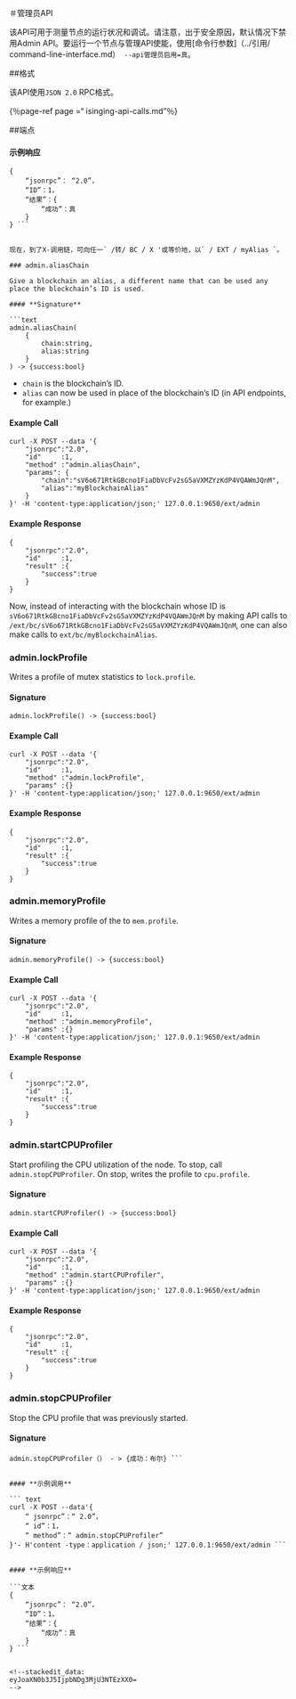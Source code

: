 ＃管理员API

该API可用于测量节点的运行状况和调试。请注意，出于安全原因，默认情况下禁用Admin API。要运行一个节点与管理API使能，使用[命令行参数]（../引用/ command-line-interface.md）` --api管理员启用=真`。 

##格式

该API使用` JSON 2.0 ` RPC格式。

{％page-ref page =“ isinging-api-calls.md”％}

##端点



































#### **示例响应** 

```文本
{ 
    “jsonrpc”： “2.0”，
    “ID”：1， 
    “结果”：{ 
        “成功”：真
    } 
} ```


现在，到了X-调用链，可向任一` /转/ BC / X '或等价地，以` / EXT / myAlias `。

### admin.aliasChain

Give a blockchain an alias, a different name that can be used any place the blockchain’s ID is used.

#### **Signature**

```text
admin.aliasChain(
    {
        chain:string,
        alias:string
    }
) -> {success:bool}
```

* `chain` is the blockchain’s ID.
* `alias` can now be used in place of the blockchain’s ID \(in API endpoints, for example.\)

#### **Example Call**

```text
curl -X POST --data '{
    "jsonrpc":"2.0",
    "id"     :1,
    "method" :"admin.aliasChain",
    "params": {
        "chain":"sV6o671RtkGBcno1FiaDbVcFv2sG5aVXMZYzKdP4VQAWmJQnM",
        "alias":"myBlockchainAlias"
    }
}' -H 'content-type:application/json;' 127.0.0.1:9650/ext/admin
```

#### **Example Response**

```text
{
    "jsonrpc":"2.0",
    "id"     :1,
    "result" :{
        "success":true
    }
}
```

Now, instead of interacting with the blockchain whose ID is `sV6o671RtkGBcno1FiaDbVcFv2sG5aVXMZYzKdP4VQAWmJQnM` by making API calls to `/ext/bc/sV6o671RtkGBcno1FiaDbVcFv2sG5aVXMZYzKdP4VQAWmJQnM`, one can also make calls to `ext/bc/myBlockchainAlias`.

### admin.lockProfile

Writes a profile of mutex statistics to `lock.profile`.

#### **Signature**

```text
admin.lockProfile() -> {success:bool}
```

#### **Example Call**

```text
curl -X POST --data '{
    "jsonrpc":"2.0",
    "id"     :1,
    "method" :"admin.lockProfile",
    "params" :{}
}' -H 'content-type:application/json;' 127.0.0.1:9650/ext/admin
```

#### **Example Response**

```text
{
    "jsonrpc":"2.0",
    "id"     :1,
    "result" :{
        "success":true
    }
}
```

### admin.memoryProfile

Writes a memory profile of the to `mem.profile`.

#### **Signature**

```text
admin.memoryProfile() -> {success:bool}
```

#### **Example Call**

```text
curl -X POST --data '{
    "jsonrpc":"2.0",
    "id"     :1,
    "method" :"admin.memoryProfile",
    "params" :{}
}' -H 'content-type:application/json;' 127.0.0.1:9650/ext/admin
```

#### **Example Response**

```text
{
    "jsonrpc":"2.0",
    "id"     :1,
    "result" :{
        "success":true
    }
}
```

### admin.startCPUProfiler

Start profiling the CPU utilization of the node. To stop, call `admin.stopCPUProfiler`. On stop, writes the profile to `cpu.profile`.

#### **Signature**

```text
admin.startCPUProfiler() -> {success:bool}
```

#### **Example Call**

```text
curl -X POST --data '{
    "jsonrpc":"2.0",
    "id"     :1,
    "method" :"admin.startCPUProfiler",
    "params" :{}
}' -H 'content-type:application/json;' 127.0.0.1:9650/ext/admin
```

#### **Example Response**

```text
{
    "jsonrpc":"2.0",
    "id"     :1,
    "result" :{
        "success":true
    }
}
```

### admin.stopCPUProfiler

Stop the CPU profile that was previously started.

#### **Signature**

```文本
admin.stopCPUProfiler（） - > {成功：布尔} ```


#### **示例调用** 

``` text 
curl -X POST --data'{ 
    “ jsonrpc”：“ 2.0”，
    “ id”：1，
    “ method”：“ admin.stopCPUProfiler” 
}'- H'content -type：application / json;' 127.0.0.1:9650/ext/admin ```


#### **示例响应** 

```文本
{ 
    “jsonrpc”： “2.0”，
    “ID”：1， 
    “结果”：{ 
        “成功”：真
    } 
} ```


<!--stackedit_data:
eyJoaXN0b3J5IjpbNDg3MjU3NTEzXX0=
-->